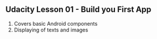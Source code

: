 ## Udacity Lesson 01 - Build you First App

1. Covers basic Android components
2. Displaying of texts and images